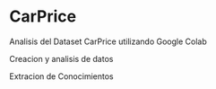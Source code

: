 # CarPrice
Analisis del Dataset CarPrice utilizando Google Colab

Creacion y analisis de datos

Extracion de Conocimientos

